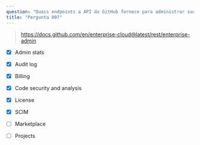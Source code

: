 ```yaml
---
question: "Quais endpoints a API do GitHub fornece para administrar sua enterprise? (Escolha seis.)"
title: "Pergunta 007"
---
```


> https://docs.github.com/en/enterprise-cloud@latest/rest/enterprise-admin
- [x] Admin stats
- [x] Audit log
- [x] Billing
- [x] Code security and analysis
- [x] License
- [x] SCIM
- [ ] Marketplace
- [ ] Projects

